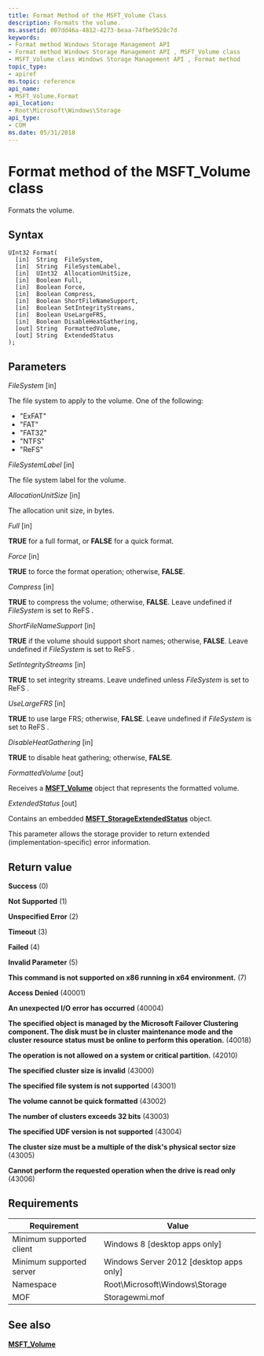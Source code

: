 ```yaml
---
title: Format Method of the MSFT_Volume Class
description: Formats the volume.
ms.assetid: 007dd46a-4812-4273-beaa-74fbe9520c7d
keywords:
- Format method Windows Storage Management API
- Format method Windows Storage Management API , MSFT_Volume class
- MSFT_Volume class Windows Storage Management API , Format method
topic_type:
- apiref
ms.topic: reference
api_name:
- MSFT_Volume.Format
api_location:
- Root\Microsoft\Windows\Storage
api_type:
- COM
ms.date: 05/31/2018
---
```


# Format method of the MSFT\_Volume class

Formats the volume.

## Syntax


```mof
UInt32 Format(
  [in]  String  FileSystem,
  [in]  String  FileSystemLabel,
  [in]  UInt32  AllocationUnitSize,
  [in]  Boolean Full,
  [in]  Boolean Force,
  [in]  Boolean Compress,
  [in]  Boolean ShortFileNameSupport,
  [in]  Boolean SetIntegrityStreams,
  [in]  Boolean UseLargeFRS,
  [in]  Boolean DisableHeatGathering,
  [out] String  FormattedVolume,
  [out] String  ExtendedStatus
);
```



## Parameters

 

*FileSystem* \[in\]
 

The file system to apply to the volume. One of the following:

-   "ExFAT"
-   "FAT"
-   "FAT32"
-   "NTFS"
-   "ReFS"

 

*FileSystemLabel* \[in\]
 

The file system label for the volume.

 

*AllocationUnitSize* \[in\]
 

The allocation unit size, in bytes.

 

*Full* \[in\]
 

**TRUE** for a full format, or **FALSE** for a quick format.

 

*Force* \[in\]
 

**TRUE** to force the format operation; otherwise, **FALSE**.

 

*Compress* \[in\]
 

**TRUE** to compress the volume; otherwise, **FALSE**. Leave undefined if *FileSystem* is set to  ReFS .

 

*ShortFileNameSupport* \[in\]
 

**TRUE** if the volume should support short names; otherwise, **FALSE**. Leave undefined if *FileSystem* is set to  ReFS .

 

*SetIntegrityStreams* \[in\]
 

**TRUE** to set integrity streams. Leave undefined unless *FileSystem* is set to  ReFS .

 

*UseLargeFRS* \[in\]
 

**TRUE** to use large FRS; otherwise, **FALSE**. Leave undefined if *FileSystem* is set to  ReFS .

 

*DisableHeatGathering* \[in\]
 

**TRUE** to disable heat gathering; otherwise, **FALSE**.

 

*FormattedVolume* \[out\]
 

Receives a [**MSFT\_Volume**](msft-volume.md) object that represents the formatted volume.

 

*ExtendedStatus* \[out\]
 

Contains an embedded [**MSFT\_StorageExtendedStatus**](msft-storageextendedstatus.md) object.

This parameter allows the storage provider to return extended (implementation-specific) error information.

 

## Return value

 

**Success** (0)
 

**Not Supported** (1)
 

**Unspecified Error** (2)
 

**Timeout** (3)
 

**Failed** (4)
 

**Invalid Parameter** (5)
 

**This command is not supported on x86 running in x64 environment.** (7)
 

**Access Denied** (40001)
 

**An unexpected I/O error has occurred** (40004)
 

**The specified object is managed by the Microsoft Failover Clustering component. The disk must be in cluster maintenance mode and the cluster resource status must be online to perform this operation.** (40018)
 

**The operation is not allowed on a system or critical partition.** (42010)
 

**The specified cluster size is invalid** (43000)
 

**The specified file system is not supported** (43001)
 

**The volume cannot be quick formatted** (43002)
 

**The number of clusters exceeds 32 bits** (43003)
 

**The specified UDF version is not supported** (43004)
 

**The cluster size must be a multiple of the disk's physical sector size** (43005)
 

**Cannot perform the requested operation when the drive is read only** (43006)
 

## Requirements



| Requirement | Value |
|-------------------------------------|-------------------------------------------------------------------------------------------|
| Minimum supported client | Windows 8 \[desktop apps only\]                                                |
| Minimum supported server | Windows Server 2012 \[desktop apps only\]                                      |
| Namespace                | Root\\Microsoft\\Windows\\Storage                                              |
| MOF                      |  Storagewmi.mof  |



## See also

 

[**MSFT\_Volume**](msft-volume.md)
 

 

 





